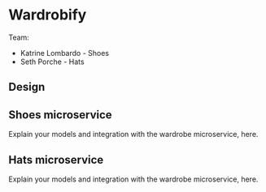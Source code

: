 # Wardrobify

Team:

* Katrine Lombardo - Shoes
* Seth Porche - Hats

## Design

## Shoes microservice

Explain your models and integration with the wardrobe
microservice, here.

## Hats microservice

Explain your models and integration with the wardrobe
microservice, here.
